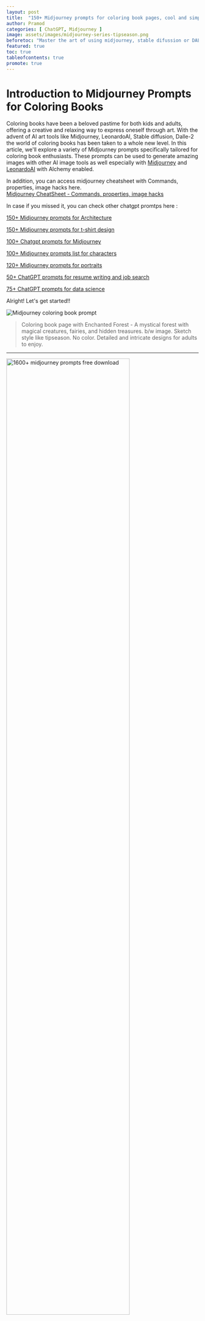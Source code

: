 ```yaml
---
layout: post
title:  "150+ Midjourney prompts for coloring book pages, cool and simple"
author: Pramod
categories: [ ChatGPT, Midjourney ]
image: assets/images/midjourney-series-tipseason.png
beforetoc: "Master the art of using midjourney, stable difussion or DALL-E-2 with creative and cool coloring book pages"
featured: true
toc: true
tableofcontents: true
promote: true
---
```


# Introduction to Midjourney Prompts for Coloring Books

Coloring books have been a beloved pastime for both kids and adults, offering a creative and relaxing way to express
oneself through art. With the advent of AI art tools like Midjourney, LeonardoAI, Stable diffusion, Dalle-2 the world of
coloring books has been taken to a whole new level. In this article, we'll explore a variety of Midjourney prompts
specifically tailored for coloring book enthusiasts. These prompts can be used to generate amazing images with other AI
image tools as well especially with [Midjourney](https://www.midjourney.com/) and [LeonardoAI](https://leonardo.ai/) with Alchemy enabled.

In addition, you can access midjourney cheatsheet with Commands, properties, image hacks here.      
<a href="/midjourney-cheatsheet/"> Midjourney CheatSheet - Commands, properties, image hacks </a>

In case if you missed it, you can check other chatgpt promtps here :

[150+ Midjourney prompts for Architecture](/midjourney-prompts-for-architecture/)

[150+ Midjourney prompts for t-shirt design](/midjourney-prompts-for-tshirt-design/)

[100+ Chatgpt prompts for Midjourney](/chatgpt-prompts-for-midjourney/)

[100+ Midjourney prompts list for characters](/midjourney-prompts-for-characters/)

[120+ Midjourney prompts for portraits](/midjourney-prompts-for-portraits/)

[50+ ChatGPT prompts for resume writing and job search](/chatgpt-prompts-for-resume/)

[75+ ChatGPT prompts for data science](/chatgpt-prompts-for-data-science/)

Alright! Let's get started!!

<img class="img-fluid" src="/assets/images/coloring-book-1.jpg" alt="Midjourney coloring book prompt">

> Coloring book page with Enchanted Forest - A mystical forest with magical creatures, fairies, and hidden treasures. 
 b/w image. Sketch style like tipseason. No color. Detailed and intricate designs for adults to enjoy.

<hr>

<a href="https://etsy.me/3GUkPIH"><img src="/assets/images/midjourney-prompts-cover.jpg" alt="1600+ midjourney prompts free download" style="width:80%;"></a>
<br>
<hr>

<img class="img-fluid" src="/assets/images/coloring-book-2.jpg" alt="Midjourney prompts for photorealistic images">
> B/w outline art for kids coloring book page playground Kids Kids coloring pages, full white, kids style, white
background, whole body, Sketch style, full body little girl flying on her broom white background, only use
outline., cartoon style, line art, coloring book, clean line art like tipseason, white background, Sketch style. 

<hr>


## Tips to generate good coloring book pages 

Designing coloring book images using AI art generators like midjourney can be a creative and exciting process. Here are some best tips
to help you create stunning coloring book illustrations using AI:

1. **Keyword "Coloring Book":** Make sure to include the keyword "coloring book" in the AI prompt to ensure the
      generated images align with the coloring book theme.

2. **Focus on Outlines:** Emphasize the importance of clean and well-defined outlines in coloring book illustrations.
   Instruct the AI to only draw outlines and avoid filling in colors or shades.

3. **Eliminate Noise and Distractions:** Instruct the AI to avoid adding noise or unnecessary elements to the
   illustrations. Keep the focus on the main subject to ensure a clean and uncluttered coloring experience.

4. **Ensure Thick Outlines:** Thick outlines make coloring book images stand out and provide ample space for coloring.
   Specify thicker line settings to midjourney for this effect.

5. **Encourage Storybook Illustrations:** If your coloring book has a specific theme or storyline, guide the AI to
   create illustrations that fit into that narrative. Storybook-style illustrations can captivate colorists and provide
   a sense of storytelling.

6. **Grayscale Reference:** If possible, provide grayscale reference images or samples to the AI. This can help guide
   the AI's understanding of the desired style and composition.

7. **Test Multiple Prompts:** Experiment with different AI prompts to explore various styles and themes for your
   coloring book. This allows for a diverse range of illustrations that cater to different preferences.

8. **Opt for 1-Bit Line Art:** To maintain a classic coloring book style, consider using 1-bit line art, where each line
   is either black or white. This style is reminiscent of traditional coloring books and allows for easy coloring with
   markers or pencils.

By following these tips, you can create a collection of beautifully detailed coloring book illustrations using
midjourney. Encourage colorists to embrace their creativity and imagination while adding vibrant colors to bring these
illustrations to life. Happy designing!

<a href="https://etsy.me/3ljbdQ3"><img src="/assets/images/chatgpt-prompts-ai-tools-1000.jpg" alt="chatgpt prompts and ai tools download" class="img-fluid"></a>

## 100+ Midjourney prompts for coloring books  

<img class="img-fluid" src="/assets/images/coloring-book-5.jpg" alt="Midjourney coloring book prompt">

1. A Coloring book page with a playful jungle scene, featuring cute monkeys, colorful parrots, and tall palm trees. The outlines should be simple and suitable for younger colorists.

2. A Coloring book page with a delightful farmyard adventure, including friendly cows, adorable piglets, and a big red barn. The lines should be bold and inviting for young children. 

3. A Coloring book page with a collection of cute baby animals, like baby elephants, little ducklings, and tiny kittens. The lines should be clean and perfect for young colorists. 

4. A Coloring book page with an exciting underwater exploration, featuring a submarine, deep-sea divers, and fascinating marine life. The illustration should spark children's curiosity about the ocean. 

5. A Coloring book page with a charming pet shop scene, showcasing adorable puppies, fluffy kittens, and colorful bird cages. The outlines should be inviting for children of all ages. 

6. A Coloring book page with a playful zoo adventure, including lions, giraffes, and elephants in their natural habitats. The illustration should inspire learning about wild animals. 

7. A Coloring book page with a group of happy farm animals hosting a barnyard party, with dancing cows, singing chickens, and a jolly pig band. The lines should be fun and lively for kids. 

8. A Coloring book page with a group of cheerful sea creatures, such as smiling dolphins, happy sea turtles, and friendly starfish. The illustration should be fun and engaging for kids. 

      <img class="img-fluid" src="/assets/images/coloring-book-4.jpg" alt="Midjourney coloring book prompt">

9. A Coloring book page with a cute woodland tea party, where animals like squirrels, rabbits, and birds gather for a delightful feast. The illustration should encourage imaginative play. 

10. A Coloring book page with a fascinating outer space journey, featuring rocket ships, friendly aliens, and planets to explore. The lines should spark children's interest in space and science. 

11. A Coloring book page with a sweet forest picnic, with adorable bears, bunnies, and deer enjoying delicious treats. The outlines should be clean and suitable for young children. 

12. A Coloring book page with a group of adorable ocean friends, such as a smiling octopus, a giggling seahorse, and a happy crab. The illustration should foster appreciation for marine life. 

13. A Coloring book page with a cheerful garden full of blooming flowers, buzzing bees, and colorful butterflies. The lines should be simple, suitable for younger colorists.

      <img class="img-fluid" src="/assets/images/coloring-book-3.jpg" alt="Midjourney coloring book prompt">

14. A Coloring book page with a playful pet grooming salon, where kids can color cute dogs, fluffy cats, and happy rabbits. The illustration should inspire caring for animals. 

15. A Coloring book page with a delightful safari adventure, featuring friendly zookeepers, adorable baby animals, and safari vehicles. The lines should be bold and inviting for kids. 

16. A Coloring book page with a charming forest school, where young animals gather to learn and play together. The illustration should encourage a love for learning. 

17. A Coloring book page with a happy underwater party, featuring mermaids, fish, and underwater treasures. The lines should be fun and engaging for young children. 

18. A Coloring book page with a group of curious insects, like ladybugs, butterflies, and bees. The illustration should introduce children to different bugs in a friendly way. 

19. A Coloring book page with a playful dinosaur playground, where cute baby dinosaurs roam and play. The outlines should be inviting for young kids. 

20. A Coloring book page with a fascinating rainforest exploration, featuring colorful toucans, playful monkeys, and slithering snakes. The illustration should spark curiosity about nature. 

21. A Coloring book page with a collection of cute baby zoo animals, including baby elephants, baby lions, and baby zebras. The lines should be clean and perfect for young colorists. 

22. A Coloring book page with a group of adorable farmyard friends, like cuddly lambs, fluffy chicks, and happy horses. The illustration should evoke a sense of warmth and joy. 

23. A Coloring book page with a magical forest tea party, featuring fairies, talking animals, and whimsical treats. The lines should inspire children's imagination. 

24. A Coloring book page with a vibrant coral reef, showcasing beautiful fish, coral, and other marine creatures. The illustration should teach kids about underwater ecosystems. 

25. A Coloring book page with a fun-filled pet carnival, featuring pet talent shows, games, and pet-themed rides. The lines should be exciting for young animal lovers. 

26. A Coloring book page with a cute farm animal parade, including cows in tutus, pigs with balloons, and sheep wearing hats. The illustration should spark laughter and creativity. 

27. A Coloring book page with a group of adorable animal friends playing together in the forest. The lines should be clean and suitable for young children. 

28. A Coloring book page with a fascinating trip to the Arctic, featuring polar bears, penguins, and icy landscapes. The illustration should teach kids about polar regions. 

29. A Coloring book page with a whimsical space zoo, featuring animals in spacesuits exploring the cosmos. The lines should be fun and engaging for young space enthusiasts. 

30. A Coloring book page with a playful underwater ballet, featuring graceful sea creatures dancing in the ocean. The illustration should inspire children's creativity and love for dance. 

31. A Coloring book page with a group of cute forest animals celebrating a birthday party. The lines should be bold and suitable for young kids. 

32. A Coloring book page with a delightful bug adventure, featuring ladybugs, butterflies, and snails on a garden quest. The illustration should spark curiosity about insects. 

33. A Coloring book page with a joyful pet adoption center, showcasing dogs, cats, and other animals finding loving homes. The lines should encourage compassion for animals. 

34. A Coloring book page with a collection of adorable baby sea creatures, including baby sharks, baby seahorses, and baby sea turtles. The lines should be clean and suitable for younger colorists. 

35. A Coloring book page with a fun-filled day at the zoo, featuring children feeding animals, riding the zoo train, and exploring the exhibits. The illustration should inspire a love for animals and learning. 

36. A Coloring book page with a charming forest school, where young animals gather to learn and play together. The illustration should encourage a love for learning. 

37. A Coloring book page with a happy underwater party, featuring mermaids, fish, and underwater treasures. The lines should be fun and engaging for young children. 

38. A Coloring book page with a group of curious insects, like ladybugs, butterflies, and bees. The illustration should introduce children to different bugs in a friendly way. 

39. A Coloring book page with a playful dinosaur playground, where cute baby dinosaurs roam and play. The outlines should be inviting for young kids. 

40. A Coloring book page with a fascinating rainforest exploration, featuring colorful toucans, playful monkeys, and slithering snakes. The illustration should spark curiosity about nature. 

41. A Coloring book page with a collection of cute baby zoo animals, including baby elephants, baby lions, and baby zebras. The lines should be clean and perfect for young colorists. 

42. A Coloring book page with a group of adorable farmyard friends, like cuddly lambs, fluffy chicks, and happy horses. The illustration should evoke a sense of warmth and joy. 

43. A Coloring book page with a magical forest tea party, featuring fairies, talking animals, and whimsical treats. The lines should inspire children's imagination. 

44. A Coloring book page with a vibrant coral reef, showcasing beautiful fish, coral, and other marine creatures. The illustration should teach kids about underwater ecosystems. 

45. A Coloring book page with a fun-filled pet carnival, featuring pet talent shows, games, and pet-themed rides. The lines should be exciting for young animal lovers. 

46. A Coloring book page with a cute farm animal parade, including cows in tutus, pigs with balloons, and sheep wearing hats. The illustration should spark laughter and creativity. 

47. A Coloring book page with a group of adorable animal friends playing together in the forest. The lines should be clean and suitable for young children. 

48. A Coloring book page with a fascinating trip to the Arctic, featuring polar bears, penguins, and icy landscapes. The illustration should teach kids about polar regions. 

49. A Coloring book page with a whimsical space zoo, featuring animals in spacesuits exploring the cosmos. The lines should be fun and engaging for young space enthusiasts. 

50. A Coloring book page with a playful underwater ballet, featuring graceful sea creatures dancing in the ocean. The illustration should inspire children's creativity and love for dance. 

51. A Coloring book page with a whimsical illustration of a circus tent with acrobats, clowns, and a ringmaster. The image should have high detail adult coloring book page thin black lines on a white background, following a 1-bit line art coloring book style. Crisp, thick outlines should be used, and the image should fill up the entire screen, avoiding noise or distractions. 

52. A Coloring book page with a beautiful underwater scene featuring colorful fish, coral reefs, and a serene ocean backdrop. The lines should be finely detailed, suitable for adult coloring, and the use of 1-bit line art is preferred. 

53. A Coloring book page with a majestic castle nestled in the mountains, surrounded by lush forests and waterfalls. The illustration should have clean outlines and provide ample space for coloring. 

54. A Coloring book page with an enchanting fairy in a magical forest, surrounded by glowing fireflies and colorful flowers. The outlines should be detailed and well-defined, inviting colorists to add their creativity. 

55. A Coloring book page with a cozy winter scene, featuring a quaint cabin in the snowy woods, with smoke rising from the chimney. The illustration should have 1-bit line art and thick outlines for a classic coloring book feel. 

56. A Coloring book page with an adorable collection of baby animals, including kittens, puppies, and bunnies. The lines should be clean and suitable for coloring with markers or pencils. 

57. A Coloring book page with a vibrant garden filled with blooming flowers and fluttering butterflies. The illustration should have detailed outlines and provide opportunities for intricate coloring. 

58. A Coloring book page with a mythical dragon soaring through the clouds, with intricate patterns on its wings and scales. The image should be finely detailed, catering to adult coloring enthusiasts. 

59. A Coloring book page with a breathtaking space scene, featuring planets, stars, and galaxies. The lines should be crisp and well-defined, making it a perfect coloring challenge for all ages. 

60. A Coloring book page with a delightful tea party scene, complete with teapots, cups, and delicious treats. The outlines should be clean and suitable for both children and adults. 

61. A Coloring book page with a majestic unicorn in a mystical forest, surrounded by sparkling fairy dust. The illustration should have fine lines and intricate details for a captivating coloring experience. 

62. A Coloring book page with a serene mountain landscape, featuring snow-capped peaks, tall pine trees, and a peaceful lake. The lines should be thick and well-spaced for easy coloring.

    <img class="img-fluid" src="/assets/images/coloring-book-6.jpg" alt="Midjourney coloring book prompt">

63. A Coloring book page with a group of cute animals on an adventure in the jungle, swinging on vines and exploring the wilderness. The outlines should be bold and suitable for younger colorists. 

64. A Coloring book page with an elegant ballroom scene, featuring dancers in graceful poses and elaborate ballgowns. The illustration should have detailed outlines and a touch of sophistication. 

65. A Coloring book page with a charming farmyard scene, including barns, animals, and rolling fields. The lines should be clean and suitable for coloring with a variety of materials. 

66. A Coloring book page with a group of astronauts exploring the surface of an alien planet. The lines should be finely detailed, reflecting the wonder of outer space. 

67. A Coloring book page with a magical forest filled with fairies, glowing mushrooms, and sparkling waterfalls. The outlines should be finely drawn, inviting colorists to bring the scene to life. 

68. A Coloring book page with a collection of intricate mandala designs for a relaxing and meditative coloring experience. The lines should be precise and neatly arranged. 

69. A Coloring book page with a lively street market, featuring vendors, colorful stalls, and a bustling crowd. The illustration should have clean outlines, capturing the vibrancy of the scene. 

70. A Coloring book page with a charming seaside scene, including a lighthouse, sailboats, and seagulls. The lines should be bold and suitable for coloring with a variety of hues. 

71. A Coloring book page with a group of adorable forest animals, including foxes, squirrels, and rabbits. The lines should be clean and inviting for young colorists. 

72. A Coloring book page with a serene zen garden, featuring raked sand, stones, and tranquil water elements. The outlines should be simple and calming for a mindful coloring experience. 

73. A Coloring book page with a fantastic underwater world, with mermaids, colorful fish, and ancient ruins. The illustration should have intricate lines to capture the mystery of the ocean depths. 

74. A Coloring book page with a playful scene of a puppy chasing butterflies in a meadow. The lines should be bold and suitable for coloring with crayons or colored pencils. 

75. A Coloring book page with a collection of adorable baby animals, including pandas, elephants, and koalas. The illustration should have clean lines and be perfect for younger colorists. 

76. A Coloring book page with a picturesque autumn landscape, featuring golden leaves, pumpkins, and cozy cabins. The lines should be thick and inviting for coloring with warm fall colors. 

77. A Coloring book page with a whimsical forest fairy, surrounded by magical flowers and sparkling dewdrops. The outlines should be finely detailed for a captivating coloring experience. 

78. A Coloring book page with a thrilling pirate adventure, featuring pirate ships, treasure chests, and tropical islands. The lines should be bold and exciting for young adventure seekers. 

79. A Coloring book page with a serene scene of a hot air balloon floating over rolling hills and peaceful countryside. The illustration should have clean lines and evoke a sense of tranquility. 

80. A Coloring book page with a group of cute woodland creatures, including raccoons, hedgehogs, and owls. The lines should be clean and suitable for coloring with a variety of materials. 

81. A Coloring book page with a fantastic journey to outer space, with rockets, planets, and adorable alien creatures. The lines should be intricate and inspiring for young space enthusiasts. 

82. A Coloring book page with a delightful tea party in the garden, complete with dainty teacups and delicious pastries. The outlines should be finely detailed for a charming coloring experience. 

83. A Coloring book page with a magical winter wonderland, featuring snowflakes, ice castles, and friendly snowmen. The lines should be bold and inviting for coloring with cool winter hues. 

84. A Coloring book page with a collection of elegant floral designs, including roses, lilies, and tulips. The illustration should have clean outlines and provide opportunities for creative coloring. 

85. A Coloring book page with a thrilling safari adventure, featuring wild animals, safari jeeps, and lush African landscapes. The lines should be bold and exciting for young explorers. 

86. A Coloring book page with a serene Japanese garden, featuring cherry blossoms, pagodas, and a koi pond. The illustration should have clean lines and evoke a sense of Zen. 

87. A Coloring book page with a fantastic underwater city inhabited by mermaids and sea creatures. The lines should be finely detailed to capture the magic of this aquatic world. 

88. A Coloring book page with a charming scene of a family of rabbits having a picnic in the park. The outlines should be clean and suitable for coloring with a variety of materials. 

89. A Coloring book page with a collection of intricate geometric patterns for a challenging and artistic coloring experience. The lines should be precise and neatly arranged. 

90. A Coloring book page with a lively carnival scene, featuring rides, games, and colorful decorations. The illustration should have clean outlines, capturing the excitement of the carnival. 

91. A Coloring book page with a group of adorable farm animals, including cows, sheep, and chickens. The lines should be clean and inviting for young colorists. 

92. A Coloring book page with a serene beach sunset, featuring palm trees, seashells, and gentle ocean waves. The lines should be bold and suitable for coloring with warm sunset colors. 

93. A Coloring book page with a whimsical garden fairy, surrounded by blooming flowers and magical butterflies. The outlines should be finely detailed for a captivating coloring experience. 

94. A Coloring book page with an exciting space adventure, featuring astronauts exploring distant planets and encountering alien lifeforms. The lines should be bold and inspiring for young space enthusiasts. 

95. A Coloring book page with a cozy winter cottage, surrounded by snowy trees and a frozen lake. The illustration should have clean lines and evoke a sense of warmth and comfort. 

96. A Coloring book page with a collection of adorable baby animals in adorable costumes, such as a bunny in a superhero outfit or a kitten as a princess. The lines should be clean and perfect for young colorists. 

97. A Coloring book page with a picturesque spring garden, featuring blooming flowers, buzzing bees, and cheerful butterflies. The lines should be clean and suitable for coloring with a variety of materials. 

98. A Coloring book page with a fantastic journey to a magical land of fairies and unicorns. The illustration should have detailed lines to capture the enchantment of this mystical world. 

99. A Coloring book page with a thrilling pirate battle on the high seas, featuring pirate ships, cannons, and hidden treasure. The lines should be bold and exciting for young adventurers. 

100. A Coloring book page with a serene scene of a hot air balloon festival, with colorful balloons floating against a blue sky. The illustration should have clean lines and evoke a sense of wonder and excitement. 

### Other ideas for coloring book pages
1. A mystical forest with towering trees and magical creatures.
2. A serene underwater world teeming with marine life.
3. An enchanting fairy tale castle amidst floating clouds.
4. A celestial scene with planets, stars, and constellations.
5. An intricate mandala with delicate patterns and motifs.
6. A vibrant bouquet of flowers in full bloom.
7. A whimsical circus with acrobats, clowns, and carousel horses.
8. A futuristic cityscape with flying cars and neon lights.
9. A charming village scene with quaint houses and gardens.
10. A steampunk-inspired airship sailing through the skies.
11. A tranquil lakeside setting with swans and water lilies.
12. A captivating dragon soaring above a medieval landscape.
13. A cosmic explosion of colors and cosmic dust.
14. A quirky and cute animal parade.
15. A breathtaking waterfall surrounded by lush vegetation.
16. A mystical doorway leading to a magical realm.
17. A mesmerizing geometric pattern with intricate shapes.
18. A group of friendly monsters having a picnic.
19. A mesmerizing kaleidoscope of colors and shapes.
20. A majestic phoenix rising from the ashes.
21. An underwater mermaid kingdom with shimmering scales.
22. A surreal dreamland with floating islands and creatures.
23. A festive carnival with lively music and vibrant costumes.
24. An elaborate mandala with nature-inspired elements.
25. A charming gingerbread house straight out of a fairy tale.
26. A peaceful garden filled with adorable animals and plants.
27. A dynamic race track with speedy cars and cheering fans.
28. A futuristic space station with astronauts exploring.
29. An ancient Egyptian pyramid surrounded by desert sands.
30. A fantastic underwater Atlantis city.
31. A celestial night sky with shooting stars and a crescent moon.
32. A playful zoo with all sorts of animals having fun.
33. A mesmerizing pattern inspired by stained glass windows.
34. A serene mountain landscape with snow-capped peaks.
35. An enchanting forest glade with fairies and fireflies.
36. A whimsical tea party with talking animals and teacups.
37. A futuristic robot factory assembling cute robots.
38. A magical garden filled with talking flowers.
39. A peaceful Zen garden with ripples in a pond.
40. An otherworldly alien planet with strange landscapes.
41. A lively and colorful carnival parade.
42. A beautiful garden trellis covered in blooming roses.
43. A mysterious and magical wizard's library.
44. An underwater coral reef with vibrant marine life.
45. A stunning mandala inspired by a sunflower.
46. A thrilling roller coaster ride at an amusement park.
47. A fantastical forest with unicorns and mythical creatures.
48. A charming cottage in the countryside surrounded by nature.
49. An abstract pattern with swirls and loops.
50. A space adventure with astronauts exploring distant planets.

## Conclusion

With these detailed Midjourney prompts for coloring books, the possibilities for creative expression are boundless.
Whether you're designing coloring books for young children or adults seeking relaxation, these prompts offer an array of
themes that will captivate the imagination and inspire colorful masterpieces. As AI art continues to evolve, so does the
potential for creating coloring books that ignite joy, creativity, and wonder in all who explore them. So grab your
favorite coloring tools and embark on an artistic journey with Midjourney prompts for coloring books! Happy coloring!

If you enjoyed this post, we encourage you to share it with your friends and followers on social media and following us
on twitter @thetipseason And if you want to stay up-to-date on the latest trends in generative art and AI, be sure to
follow our newsletter for more tips, tricks, and insights. Thanks for reading, and happy creating!





